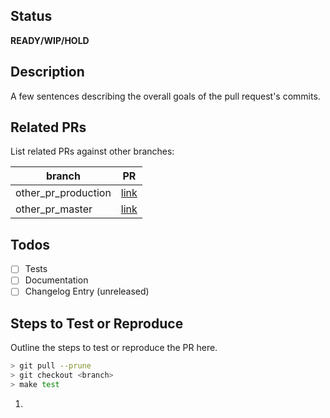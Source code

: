 ## Status

<!--- **READY/WIP/HOLD** --->
**READY/WIP/HOLD**

## Description
A few sentences describing the overall goals of the pull request's commits.

## Related PRs
List related PRs against other branches:

branch | PR
------ | ------
other_pr_production | [link]()
other_pr_master | [link]()

## Todos
- [ ] Tests
- [ ] Documentation
- [ ] Changelog Entry (unreleased)

## Steps to Test or Reproduce
Outline the steps to test or reproduce the PR here.
```bash
> git pull --prune
> git checkout <branch>
> make test
```
1.
